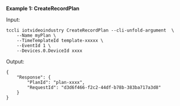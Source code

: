 **Example 1: CreateRecordPlan**



Input: 

```
tccli iotvideoindustry CreateRecordPlan --cli-unfold-argument  \
    --Name myPlan \
    --TimeTemplateId template-xxxxx \
    --EventId 1 \
    --Devices.0.DeviceId xxxx
```

Output: 
```
{
    "Response": {
        "PlanId": "plan-xxxx",
        "RequestId": "d3d6f466-f2c2-44df-b78b-383ba717a3d8"
    }
}
```

